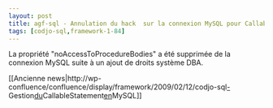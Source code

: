 ```yaml
---
layout: post
title: agf-sql - Annulation du hack  sur la connexion MySQL pour CallableStatement
tags: [codjo-sql,framework-1-84]
---
```

La propriété "noAccessToProcedureBodies" a été supprimée de la connexion MySQL suite à un ajout de droits système DBA.

[[Ancienne news|http://wp-confluence/confluence/display/framework/2009/02/12/codjo-sql<u>-</u>Gestion<u>du</u>CallableStatement<u>en</u>MySQL]]